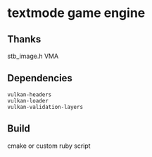 # textmode game engine

## Thanks
stb_image.h
VMA

## Dependencies
```
vulkan-headers
vulkan-loader
vulkan-validation-layers

```

## Build
cmake or custom ruby script
